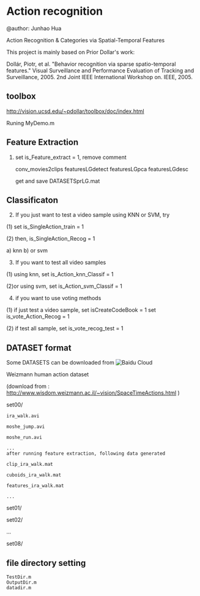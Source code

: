 # Action recognition
 
@author: Junhao Hua

Action Recognition & Categories via Spatial-Temporal Features

This project is mainly based on Prior Dollar's work: 

Dollár, Piotr, et al. "Behavior recognition via sparse spatio-temporal features." Visual Surveillance and Performance Evaluation of Tracking and Surveillance, 2005. 2nd Joint IEEE International Workshop on. IEEE, 2005.

## toolbox

 http://vision.ucsd.edu/~pdollar/toolbox/doc/index.html

Runing MyDemo.m

## Feature Extraction

1. set is_Feature_extract = 1, remove comment

	conv_movies2clips
	featuresLGdetect
	featuresLGpca
	featuresLGdesc
	
	get and save DATASETSprLG.mat

## Classificaton

2. If you just want to test a video sample using KNN or SVM, try

(1) set is_SingleAction_train = 1

(2) then, is_SingleAction_Recog = 1

a) knn
b) or svm
	
3. If you want to test all video samples

 (1)   using knn, set is_Action_knn_Classif = 1

 (2)or using svm, set is_Action_svm_Classif = 1
 
4. if you want to use voting methods

 (1) if just test a video sample, 
	set isCreateCodeBook = 1 
	set is_vote_Action_Recog = 1

(2) if test all sample,
	set is_vote_recog_test = 1


## DATASET format

Some DATASETS can be downloaded from ![Baidu Cloud](https://pan.baidu.com/s/1c2vSYw4)

Weizmann human action dataset 

(download from : http://www.wisdom.weizmann.ac.il/~vision/SpaceTimeActions.html )


set00/

	ira_walk.avi
	
	moshe_jump.avi
	
	moshe_run.avi
	
	...
	after running feature extraction, following data generated
	
	clip_ira_walk.mat
	
	cuboids_ira_walk.mat
	
	features_ira_walk.mat
	
	...
set01/

set02/

...

set08/

file directory setting
-----
	TestDir.m
	OutputDir.m
	datadir.m

